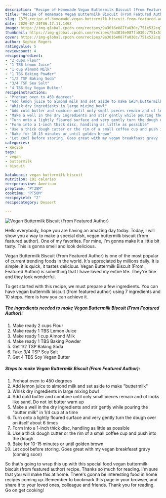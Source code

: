 ```yaml
---
description: "Recipe of Homemade Vegan Buttermilk Biscuit (From Featured Author)"
title: "Recipe of Homemade Vegan Buttermilk Biscuit (From Featured Author)"
slug: 1375-recipe-of-homemade-vegan-buttermilk-biscuit-from-featured-author
date: 2020-07-20T06:17:11.146Z
image: https://img-global.cpcdn.com/recipes/9a3016e087fa030c/751x532cq70/vegan-buttermilk-biscuit-from-featured-author-recipe-main-photo.jpg
thumbnail: https://img-global.cpcdn.com/recipes/9a3016e087fa030c/751x532cq70/vegan-buttermilk-biscuit-from-featured-author-recipe-main-photo.jpg
cover: https://img-global.cpcdn.com/recipes/9a3016e087fa030c/751x532cq70/vegan-buttermilk-biscuit-from-featured-author-recipe-main-photo.jpg
author: Sophie Rogers
ratingvalue: 5
reviewcount: 4
recipeingredient:
- "2 cups Flour"
- "1 TBS Lemon Juice"
- "1 cup Almond Milk"
- "1 TBS Baking Powder"
- "1/2 TSP Baking Soda"
- "3/4 TSP Sea Salt"
- "4 TBS Soy Vegan Butter"
recipeinstructions:
- "Preheat oven to 450 degrees"
- "Add lemon juice to almond milk and set aside to make &#34;buttermilk&#34;"
- "Whisk dry ingredients in large mixing bowl"
- "Add cold butter and combine until only small pieces remain and ut looks like sand. Do not let butter warn up"
- "Make a well in the dry ingredients and stir gently while pouring the &#34;butter milk&#34; in 1/4 cup at a time"
- "Turn onto a lightly floured surface and very gently turn the dough over on itself about 6 times"
- "Form into a 1-inch thick disc, handling as little as possible"
- "Use a thick dough cutter or the rim of a small coffee cup and push into the dough"
- "Bake for 10-15 minutes or until golden brown"
- "Let cool before storing. Goes great with my vegan breakfeast gravy (coming soon)"
categories:
- Recipe
tags:
- vegan
- buttermilk
- biscuit

katakunci: vegan buttermilk biscuit 
nutrition: 191 calories
recipecuisine: American
preptime: "PT38M"
cooktime: "PT50M"
recipeyield: "2"
recipecategory: Dessert

---
```



![Vegan Buttermilk Biscuit (From Featured Author)](https://img-global.cpcdn.com/recipes/9a3016e087fa030c/751x532cq70/vegan-buttermilk-biscuit-from-featured-author-recipe-main-photo.jpg)

Hello everybody, hope you are having an amazing day today. Today, I will show you a way to make a special dish, vegan buttermilk biscuit (from featured author). One of my favorites. For mine, I'm gonna make it a little bit tasty. This is gonna smell and look delicious.



Vegan Buttermilk Biscuit (From Featured Author) is one of the most popular of current trending foods in the world. It's appreciated by millions daily. It is simple, it is quick, it tastes delicious. Vegan Buttermilk Biscuit (From Featured Author) is something that I have loved my entire life. They're fine and they look wonderful.


To get started with this recipe, we must prepare a few ingredients. You can have vegan buttermilk biscuit (from featured author) using 7 ingredients and 10 steps. Here is how you can achieve it.

<!--inarticleads1-->

##### The ingredients needed to make Vegan Buttermilk Biscuit (From Featured Author):

1. Make ready 2 cups Flour
1. Make ready 1 TBS Lemon Juice
1. Make ready 1 cup Almond Milk
1. Make ready 1 TBS Baking Powder
1. Get 1/2 TSP Baking Soda
1. Take 3/4 TSP Sea Salt
1. Get 4 TBS Soy Vegan Butter




<!--inarticleads2-->

##### Steps to make Vegan Buttermilk Biscuit (From Featured Author):

1. Preheat oven to 450 degrees
1. Add lemon juice to almond milk and set aside to make &#34;buttermilk&#34;
1. Whisk dry ingredients in large mixing bowl
1. Add cold butter and combine until only small pieces remain and ut looks like sand. Do not let butter warn up
1. Make a well in the dry ingredients and stir gently while pouring the &#34;butter milk&#34; in 1/4 cup at a time
1. Turn onto a lightly floured surface and very gently turn the dough over on itself about 6 times
1. Form into a 1-inch thick disc, handling as little as possible
1. Use a thick dough cutter or the rim of a small coffee cup and push into the dough
1. Bake for 10-15 minutes or until golden brown
1. Let cool before storing. Goes great with my vegan breakfeast gravy (coming soon)




So that's going to wrap this up with this special food vegan buttermilk biscuit (from featured author) recipe. Thanks so much for reading. I'm sure that you will make this at home. There's gonna be interesting food in home recipes coming up. Remember to bookmark this page in your browser, and share it to your loved ones, colleague and friends. Thank you for reading. Go on get cooking!
